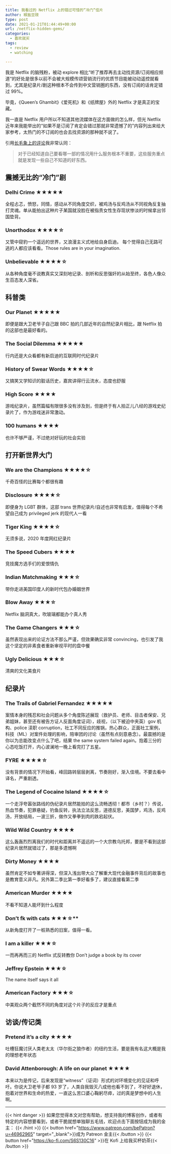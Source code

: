 ```yaml
---
title: 我看过的 Netflix 上的错过可惜的“冷门“佳片
author: 椒盐豆豉
type: post
date: 2021-01-21T01:44:49+00:00
url: /netflix-hidden-gems/
categories:
  - 喜欢就买
tags:
  - review
  - watching

---
```

我是 Netflix 的脑残粉，被动 explore 相比“听了推荐再去主动找资源/订阅相应频道“的好处是很多以前不会被大规模传颂营销流行的优质节目能被动动遥控就看到，尤其是纪录片/剧这种根本不会传到中文营销圈的东西，没有订阅的话肯定错过 99%。

毕竟，《Queen’s Ghambit》《爱死机》和《纸牌屋》外的 Netflix 才是真正的宝藏。

我一直是 Netflix 用户所以不知道其他流媒体在这方面做的怎么样，但光 Netflix 近年来我能举出的“如果不是订阅了肯定会错过那就非常遗憾了的”内容列出来给大家参考，太热门的不订阅的也会去找资源的那种就不说了。

引用[长毛象上的评论](https://douchi.space/@mtfront/105591268254384981)我非常认同：

> 对于已经知道自己要看哪一部的情况用什么服务根本不重要，这些服务重点就是发现一些自己不知道的好东西。
> 

## **震撼无比的“冷门”剧**

### **Delhi Crime ★★★★★**

全程忐忑，愤怒，同情，感动从不同角度交织，被鸡汤与反鸡汤从不同视角反复抽打灵魂。单从能拍出这种片子某国就没脸在被指责女性生存现状惨淡的时候拿出邻国垫背。

### **Unorthodox ★★★★☆**

又管中窥豹一个遥远的世界，又浪漫主义式地给自身启迪。 每个觉得自己无路可逃的人都应该看看。Those rules are in your imagination.

### **Unbelievable ★★★★☆**

从各种角度毫不说教真实又深刻地记录、剖析和反思强奸的从始至终，各色人像众生百态发人深省。

## **科普类**

### **Our Planet ★★★★★**

即便是跟大卫老爷子自己跟 BBC 拍的几部近年的自然纪录片相比，跟 Netflix 拍的这部也是最好看的。

### **The Social Dilemma ★★★★★**

行内还是大众看都有新启迪的互联网时代纪录片

### **History of Swear Words ★★★★☆**

又搞笑又学知识的脏话历史，嘉宾讲得行云流水，态度也舒服

### **High Score ★★★★**

游戏纪录片，虽然篇幅有限很多没有涉及到，但是终于有人拍正儿八经的游戏史纪录片了，作为游戏迷非常激动。

### **100 humans ★★★★**

也许不够严谨，不过绝对好玩的社会实验

## **打开新世界大门**

### **We are the Champions ★★★★☆**

千奇百怪的比赛每个都很有趣

### **Disclosure ★★★★☆**

即便身为 LGBT 群体，这部 trans 世界纪录片/自述也非常有启发，值得每个不希望自己成为 privileged jerk 的现代人一看

### **Tiger King ★★★★☆**

无须多说，2020 年度网红纪录片

### **The Speed Cubers ★★★★**

竞技魔方选手们的爱恨情仇

### **Indian Matchmaking ★★★☆**

带你走进美国印度人的新时代包办婚姻世界

### **Blow Away ★★★☆**

Netflix 脑洞真大，吹玻璃都能办个真人秀

### **The Game Changers ★★★☆**

虽然表现出来的论证方法不那么严谨，但效果确实非常 convincing，也引发了我这个坚定的非素食者重新审视平时的盘中餐

### **Ugly Delicious ★★★☆**

清爽的文化美食片

## **纪录片**

### **The Trails of Gabriel Fernandez ★★★★★**

案情本身的残忍和社会问题从多个角度陈述展现（救护员、老师、目击者保安、兄弟姐妹，甚至还有被告方证人反面角度证词），歧视，（以下被迫中夹英）gov 机构、police 渎职 corruption，社工不同反应的推锅，热心群众，正面社工案例，科技（ML）对案件处理的影响，陪审团的讨论（虽然有点刻意悬念）。最震撼的是你以为总能改变点什么了吧，结果 the same system failed again。抱着三分的心态吃饭打开，内心波澜地一晚上看完打了五星。

### **FYRE ★★★★☆**

没有背景的情况下开始看，峰回路转层层剥离，节奏刚好，渐入佳境。不要去看中译名，严重剧透。

### **The Legend of Cocaine Island ★★★★☆**

一个走浮夸嚣张路线的伪纪录片居然能拍的这么流畅透彻！都市（乡村？）传说，热血节奏，犯罪悬疑，钓鱼反转，执法立法反思，道德反思，美国梦，鸡汤，反鸡汤，开放结局，一波三折，做作又拳拳到肉的跌宕起伏。

### **Wild Wild Country ★★★★**

这么轰轰烈烈离我们的时代和距离并不遥远的一个大宗教乌托邦，要是不看到这部纪录片居然就错过了，那是多遗憾啊

### **Dirty Money ★★★★**

虽然肯定不如专著讲得深，但深入浅出带大众了解重大现代金融事件背后的故事也是教育意义非凡。另外第二季比第一季好看多了，建议直接看第二季

### **American Murder ★★★★**

不看不知道人能坏到什么程度

### **Don’t f**k with cats ★★★☆**

从新角度打开了一桩熟悉的旧案，值得一看。

### **I am a killer ★★★☆**

一而再再而三的 Netflix 式反转教你 Don’t judge a book by its cover

### **Jeffrey Epstein ★★★☆**

The name itself says it all

### **American Factory ★★★☆**

中美观众两个截然不同的角度对这个片子的反应才是重点

## **访谈/传记类**

### **Pretend it’s a city ★★★★**

吐槽狂魔讨厌人类老太太（华尔街之狼作者）的纽约生活，要是我有名这大概是我的理想老年状态

### **David Attenborough: A life on our planet ★★★★**

本来以为是传记，后来发现是“witness”（证词）形式的对环境变化的见证和呼吁。你说大卫老爷子都 93 岁了，人类自我毁灭八成他也看不到了，不好好退休，抱着对世界和生命的热爱，一直这么苦口婆心鞠躬尽瘁，过的真是梦想中的人生啊。

---
{{< hint danger >}}
如果您觉得本文对您有帮助，想支持我的博客创作，或者有特定的内容想要看到，或者干脆就想单独聊五毛钱，欢迎点击下面按钮成为我的金主：
{{< /hint >}}
{{< button href="https://www.patreon.com/bePatron?u=46962965" target="_blank">}}成为 Patreon 金主{{< /button >}}
{{< button href="https://ko-fi.com/S6S130C16" >}}在 Kofi 上给我买杯奶茶{{< /button >}}